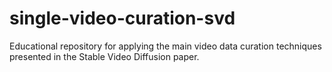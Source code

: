 # single-video-curation-svd
Educational repository for applying the main video data curation techniques presented in the Stable Video Diffusion paper.
